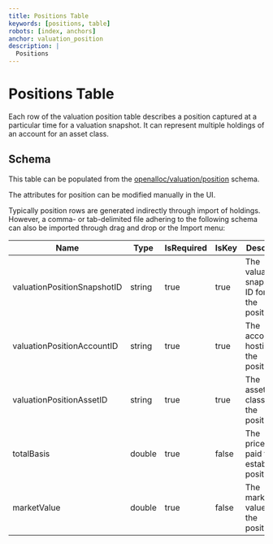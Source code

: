 ```yaml
---
title: Positions Table
keywords: [positions, table]
robots: [index, anchors]
anchor: valuation_position
description: |
  Positions
---
```


# Positions Table

Each row of the valuation position table describes a position captured at a particular time for a valuation snapshot. It can represent multiple holdings of an account for an asset class.

## Schema

This table can be populated from the [openalloc/valuation/position](https://github.com/open-portfolio/AllocData#mvaluationposition) schema.

The attributes for position can be modified manually in the UI.

Typically position rows are generated indirectly through import of holdings. However, a comma- or tab-delimited file adhering to the following schema can also be imported through
drag and drop or the Import menu:

| Name | Type | IsRequired | IsKey | Descript |
| ---- | ---- | ---------- | ----- | -------- |
| valuationPositionSnapshotID | string | true | true | The valuation snapshot ID for the position. |
| valuationPositionAccountID | string | true | true | The account hosting the position. |
| valuationPositionAssetID | string | true | true | The asset class of the position. |
| totalBasis | double | true | false | The price paid to establish position. |
| marketValue | double | true | false | The market value of the position. |

